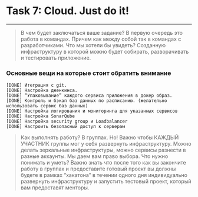 # Task 7: Cloud. Just do it!
---

> В чем будет заключаться ваше задание? В первую очередь это работа в командах. Причем как между собой так в командах с разработчиками. 
> Что мы хотели бы увидеть? Созданную инфраструктуру в которой можно будет собирать, разворачивать и тестировать приложение. 


### Основные вещи на которые стоит обратить внимание

```
[DONE] Итеграция с git.
[DONE] Настройка дженкинса.
[DONE] “Упаковывание” каждого сервиса приложения в докер образ.
[DONE] Контроль и бэкап баз данных по расписанию. (желательно использовать сервис баз данных)
[DONE] Настройка логирования и мониторинга для указанных сервисов
[DONE] Настройка SonarQube
[DONE] Настройка security group и Loadbalancer
[DONE] Настроить безопасный доступ к серверам
```

> Как выполнять работу? В группах. Но! Важно чтобы КАЖДЫЙ УЧАСТНИК группы мог у себя развернуть инфраструктуру. Можно делать зеркальные инфраструктуры, можно
> сервисы разнести в разные аккаунты. Мы даем вам право выбора. 
> Что нужно понимать и уметь? Важно знать что после того как вы закончите работу в группах и предоставите готовый проект вы должны будете в рамках “хакатона” в
> течении одного дня индивидуально развернуть инфраструктуру и запустить тестовый проект, который вам предоставят менторы. 